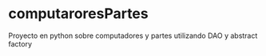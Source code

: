 # computaroresPartes
Proyecto en python sobre computadores y partes utilizando DAO y abstract factory
